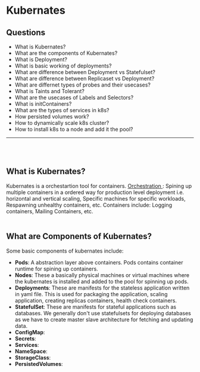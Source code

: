 # Kubernates

## Questions
- What is Kubernates?
- What are the components of Kubernates?
- What is Deployment?
- What is basic working of deployments?
- What are difference between Deployment vs Statefulset?
- What are difference between Replicaset vs Deployment?
- What are differnet types of probes and their usecases?
- What is Taints and Tolerant?
- What are the usecases of Labels and Selectors?
- What is initContainers?
- What are the types of services in k8s?
- How persisted volumes work?
- How to dynamically scale k8s cluster?
- How to install k8s to a node and add it the pool?
---
<br>
<br>

## What is Kubernates?
Kubernates is a orchestartion tool for containers. <ins> Orchestration </ins>: Spining up multiple containers in a ordered way for production level deployment i.e. horizontal and vertical scaling, Specific machines for specific workloads, Respawning unhealthy containers, etc. Containers include: Logging containers, Mailing Containers, etc.
<br>
<br>

## What are Components of Kubernates?
Some basic components of kubernates include:
- **Pods**: A abstraction layer above containers. Pods contains container runtime for spining up containers.
- **Nodes**: These a basically physical machines or virtual machines where the kubernates is installed and added to the pool for spinning up pods.
- **Deployments**: These are manifests for the stateless application written in yaml file. This is used for packaging the application, scaling application, creating replicas containers, health check containers.
- **StatefulSet**: These are manifests for stateful applications such as databases. We generally don't use statefulsets for deploying databases as we have to create master slave architecture for fetching and updating data.
- **ConfigMap**: 
- **Secrets**: 
- **Services**: 
- **NameSpace**: 
- **StorageClass**: 
- **PersistedVolumes**: 
